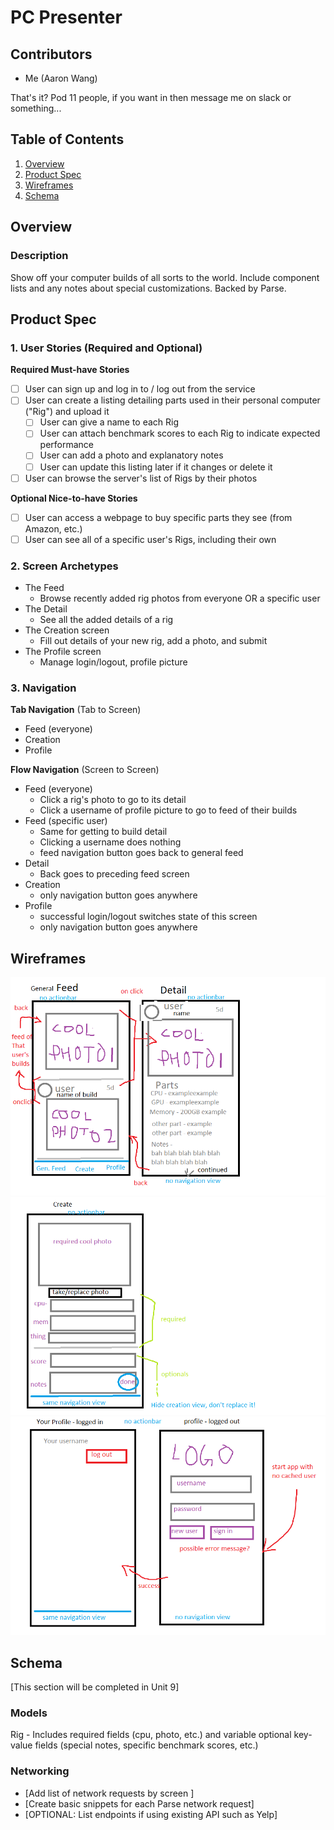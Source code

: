 # PC Presenter

## Contributors 
 - Me (Aaron Wang)
 
 That's it? Pod 11 people, if you want in then message me on slack or something...

## Table of Contents
1. [Overview](#Overview)
1. [Product Spec](#Product-Spec)
1. [Wireframes](#Wireframes)
2. [Schema](#Schema)

## Overview
### Description
Show off your computer builds of all sorts to the world. Include component lists and any notes about special customizations.
Backed by Parse.

## Product Spec

### 1. User Stories (Required and Optional)

**Required Must-have Stories**
- [ ] User can sign up and log in to / log out from the service
- [ ] User can create a listing detailing parts used in their personal computer ("Rig") and upload it 
   - [ ] User can give a name to each Rig
   - [ ] User can attach benchmark scores to each Rig to indicate expected performance
   - [ ] User can add a photo and explanatory notes
   - [ ] User can update this listing later if it changes or delete it
- [ ] User can browse the server's list of Rigs by their photos

**Optional Nice-to-have Stories**

- [ ] User can access a webpage to buy specific parts they see (from Amazon, etc.)
- [ ] User can see all of a specific user's Rigs, including their own

### 2. Screen Archetypes

* The Feed
   * Browse recently added rig photos from everyone OR a specific user
* The Detail
   * See all the added details of a rig
* The Creation screen
   * Fill out details of your new rig, add a photo, and submit
* The Profile screen 
   * Manage login/logout, profile picture

### 3. Navigation

**Tab Navigation** (Tab to Screen)

* Feed (everyone)
* Creation
* Profile

**Flow Navigation** (Screen to Screen)

* Feed (everyone)
   * Click a rig's photo to go to its detail
   * Click a username of profile picture to go to feed of their builds
* Feed (specific user)
   * Same for getting to build detail
   * Clicking a username does nothing
   * feed navigation button goes back to general feed
* Detail
   * Back goes to preceding feed screen
* Creation
   * only navigation button goes anywhere
* Profile
   * successful login/logout switches state of this screen
   * only navigation button goes anywhere

## Wireframes
![](project_github_assets/wireframes/feed.png)
![](project_github_assets/wireframes/create.png)
![](project_github_assets/wireframes/profile.png)

## Schema 
[This section will be completed in Unit 9]
### Models
Rig - Includes required fields (cpu, photo, etc.) and variable optional key-value fields (special notes, specific benchmark scores, etc.)

### Networking
- [Add list of network requests by screen ]
- [Create basic snippets for each Parse network request]
- [OPTIONAL: List endpoints if using existing API such as Yelp]
